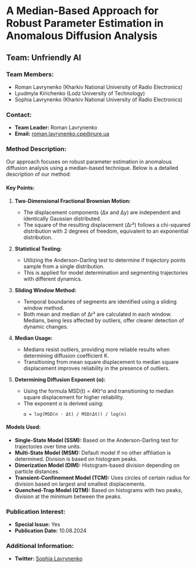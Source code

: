 # A Median-Based Approach for Robust Parameter Estimation in Anomalous Diffusion Analysis

## Team: Unfriendly AI

### Team Members:
- Roman Lavrynenko (Kharkiv National University of Radio Electronics)
- Lyudmyla Kirichenko (Lodz University of Technology)
- Sophia Lavrynenko (Kharkiv National University of Radio Electronics)

### Contact:
- **Team Leader:** Roman Lavrynenko
- **Email:** [roman.lavrynenko.cpe@nure.ua](mailto:roman.lavrynenko.cpe@nure.ua)

### Method Description:
Our approach focuses on robust parameter estimation in anomalous diffusion analysis using a median-based technique. Below is a detailed description of our method:

#### Key Points:
1. **Two-Dimensional Fractional Brownian Motion:**
   - The displacement components (Δx and Δy) are independent and identically Gaussian distributed.
   - The square of the resulting displacement (Δr²) follows a chi-squared distribution with 2 degrees of freedom, equivalent to an exponential distribution.

2. **Statistical Testing:**
   - Utilizing the Anderson-Darling test to determine if trajectory points sample from a single distribution.
   - This is applied for model determination and segmenting trajectories with different dynamics.

3. **Sliding Window Method:**
   - Temporal boundaries of segments are identified using a sliding window method.
   - Both mean and median of Δr² are calculated in each window. Medians, being less affected by outliers, offer clearer detection of dynamic changes.

4. **Median Usage:**
   - Medians resist outliers, providing more reliable results when determining diffusion coefficient K.
   - Transitioning from mean square displacement to median square displacement improves reliability in the presence of outliers.

5. **Determining Diffusion Exponent (α):**
   - Using the formula MSD(t) = 4Kt^α and transitioning to median square displacement for higher reliability.
   - The exponent α is derived using:
     ```
     α = log(MSD(n · Δt) / MSD(Δt)) / log(n)
     ```

#### Models Used:
- **Single-State Model (SSM):** Based on the Anderson-Darling test for trajectories over time units.
- **Multi-State Model (MSM):** Default model if no other affiliation is determined. Division is based on histogram peaks.
- **Dimerization Model (DIM):** Histogram-based division depending on particle distances.
- **Transient-Confinement Model (TCM):** Uses circles of certain radius for division based on largest and smallest displacements.
- **Quenched-Trap Model (QTM):** Based on histograms with two peaks, division at the minimum between the peaks.

### Publication Interest:
- **Special Issue:** Yes
- **Publication Date:** 10.08.2024

### Additional Information:
- **Twitter:** [Sophia Lavrynenko](https://x.com/Waifu05250596)
